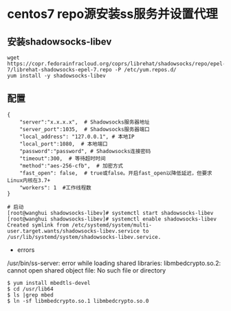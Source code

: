 # centos7 repo源安装ss服务并设置代理

## 安装shadowsocks-libev

```
wget https://copr.fedorainfracloud.org/coprs/librehat/shadowsocks/repo/epel-7/librehat-shadowsocks-epel-7.repo -P /etc/yum.repos.d/
yum install -y shadowsocks-libev
```

## 配置

```
{
    "server":"x.x.x.x",  # Shadowsocks服务器地址
    "server_port":1035,  # Shadowsocks服务器端口
    "local_address": "127.0.0.1", # 本地IP
    "local_port":1080,  # 本地端口
    "password":"password", # Shadowsocks连接密码
    "timeout":300,  # 等待超时时间
    "method":"aes-256-cfb",  # 加密方式
    "fast_open": false,  # true或false。开启fast_open以降低延迟，但要求Linux内核在3.7+
    "workers": 1  #工作线程数 
}

# 启动
[root@wanghui shadowsocks-libev]# systemctl start shadowsocks-libev 
[root@wanghui shadowsocks-libev]# systemctl enable shadowsocks-libev
Created symlink from /etc/systemd/system/multi-user.target.wants/shadowsocks-libev.service to /usr/lib/systemd/system/shadowsocks-libev.service.
```

- errors

/usr/bin/ss-server: error while loading shared libraries: libmbedcrypto.so.2: cannot open shared object file: No such file or directory

```
$ yum install mbedtls-devel
$ cd /usr/lib64
$ ls |grep mbed
$ ln -sf libmbedcrypto.so.1 libmbedcrypto.so.0

```